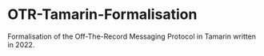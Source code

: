 # OTR-Tamarin-Formalisation
Formalisation of the Off-The-Record Messaging Protocol in Tamarin written in 2022. 
